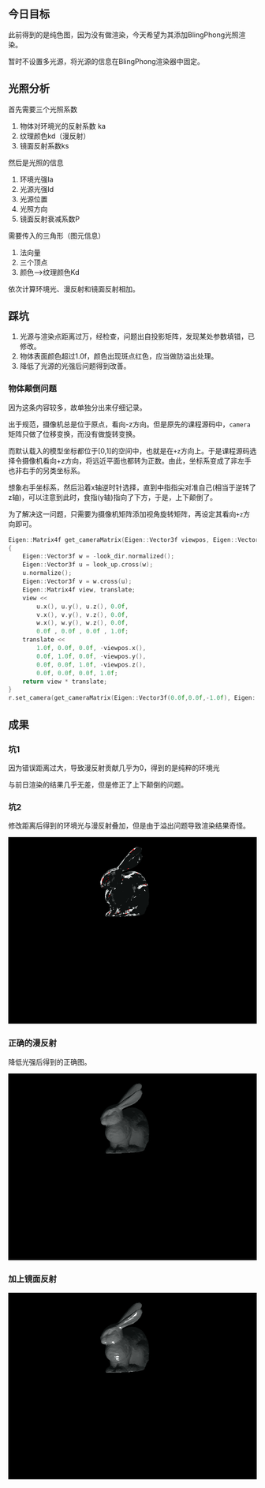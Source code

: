 ## 今日目标

此前得到的是纯色图，因为没有做渲染，今天希望为其添加BlingPhong光照渲染。

暂时不设置多光源，将光源的信息在BlingPhong渲染器中固定。

## 光照分析

首先需要三个光照系数

1. 物体对环境光的反射系数 ka
2. 纹理颜色kd（漫反射）
3. 镜面反射系数ks

然后是光照的信息

1. 环境光强Ia
2. 光源光强Id
3. 光源位置
4. 光照方向
5. 镜面反射衰减系数P

需要传入的三角形（图元信息）

1. 法向量
2. 三个顶点
3. 颜色-->纹理颜色Kd

依次计算环境光、漫反射和镜面反射相加。

## 踩坑

1. 光源与渲染点距离过万，经检查，问题出自投影矩阵，发现某处参数填错，已修改。
2. 物体表面颜色超过1.0f，颜色出现斑点红色，应当做防溢出处理。
3. 降低了光源的光强后问题得到改善。

### 物体颠倒问题

因为这条内容较多，故单独分出来仔细记录。

出于规范，摄像机总是位于原点，看向-z方向。但是原先的课程源码中，`camera`矩阵只做了位移变换，而没有做旋转变换。

而默认载入的模型坐标都位于[0,1]的空间中，也就是在`+z`方向上。于是课程源码选择令摄像机看向+z方向，将远近平面也都转为正数。由此，坐标系变成了非左手也非右手的另类坐标系。

想象右手坐标系，然后沿着x轴逆时针选择，直到中指指尖对准自己(相当于逆转了z轴)，可以注意到此时，食指(y轴)指向了下方，于是，上下颠倒了。

为了解决这一问题，只需要为摄像机矩阵添加视角旋转矩阵，再设定其看向`+z`方向即可。

```c++
Eigen::Matrix4f get_cameraMatrix(Eigen::Vector3f viewpos, Eigen::Vector3f look_dir, Eigen::Vector3f look_up)
{
	Eigen::Vector3f w = -look_dir.normalized();
	Eigen::Vector3f u = look_up.cross(w);
	u.normalize();
	Eigen::Vector3f v = w.cross(u);
	Eigen::Matrix4f view, translate;
	view << 
		u.x(), u.y(), u.z(), 0.0f,
		v.x(), v.y(), v.z(), 0.0f,
		w.x(), w.y(), w.z(), 0.0f,
		0.0f , 0.0f , 0.0f , 1.0f;
	translate <<
		1.0f, 0.0f, 0.0f, -viewpos.x(),
		0.0f, 1.0f, 0.0f, -viewpos.y(),
		0.0f, 0.0f, 1.0f, -viewpos.z(),
		0.0f, 0.0f, 0.0f, 1.0f;
	return view * translate;
}
r.set_camera(get_cameraMatrix(Eigen::Vector3f(0.0f,0.0f,-1.0f), Eigen::Vector3f(0.0f,0.0f,1.0f), Eigen::Vector3f(0.0f, 1.0f, 0.0f)));
```



## 成果

### 坑1

因为错误距离过大，导致漫反射贡献几乎为0，得到的是纯粹的环境光

与前日渲染的结果几乎无差，但是修正了上下颠倒的问题。

### 坑2

修改距离后得到的环境光与漫反射叠加，但是由于溢出问题导致渲染结果奇怪。

![scary](scary.png)

### 正确的漫反射

降低光强后得到的正确图。

![a+b](a+d.png)

### 加上镜面反射

![end](out.png)